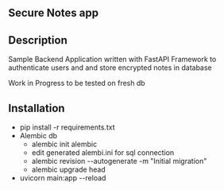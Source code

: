 ## Secure Notes app

## Description
Sample Backend Application written with FastAPI Framework to authenticate users and and store encrypted notes in database

Work in Progress to be tested on fresh db

## Installation
- pip install -r requirements.txt
- Alembic db
    - alembic init alembic
    - edit generated alembi.ini for sql connection
    - alembic revision --autogenerate -m "Initial migration"
    - alembic upgrade head
- uvicorn main:app --reload

